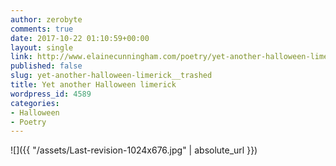 ```yaml
---
author: zerobyte
comments: true
date: 2017-10-22 01:10:59+00:00
layout: single
link: http://www.elainecunningham.com/poetry/yet-another-halloween-limerick__trashed/
published: false
slug: yet-another-halloween-limerick__trashed
title: Yet another Halloween limerick
wordpress_id: 4589
categories:
- Halloween
- Poetry
---
```


![]({{ "/assets/Last-revision-1024x676.jpg" | absolute_url }})
